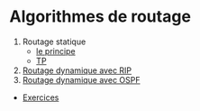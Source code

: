 # Algorithmes de routage
1. Routage statique
   * [le principe](Routagestatique.md)
   * [TP](TP-Routage-Statique-Filius.pdf)
2. [Routage dynamique avec RIP]()
3. [Routage dynamique avec OSPF]()

* [Exercices](EXOS_routage.pdf)
